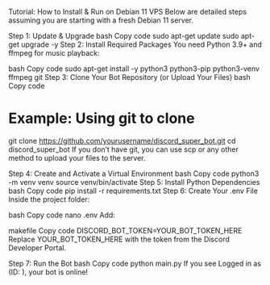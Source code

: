 Tutorial: How to Install & Run on Debian 11 VPS
Below are detailed steps assuming you are starting with a fresh Debian 11 server.

Step 1: Update & Upgrade
bash
Copy code
sudo apt-get update
sudo apt-get upgrade -y
Step 2: Install Required Packages
You need Python 3.9+ and ffmpeg for music playback:

bash
Copy code
sudo apt-get install -y python3 python3-pip python3-venv ffmpeg git
Step 3: Clone Your Bot Repository (or Upload Your Files)
bash
Copy code
# Example: Using git to clone
git clone https://github.com/yourusername/discord_super_bot.git
cd discord_super_bot
If you don’t have git, you can use scp or any other method to upload your files to the server.

Step 4: Create and Activate a Virtual Environment
bash
Copy code
python3 -m venv venv
source venv/bin/activate
Step 5: Install Python Dependencies
bash
Copy code
pip install -r requirements.txt
Step 6: Create Your .env File
Inside the project folder:

bash
Copy code
nano .env
Add:

makefile
Copy code
DISCORD_BOT_TOKEN=YOUR_BOT_TOKEN_HERE
Replace YOUR_BOT_TOKEN_HERE with the token from the Discord Developer Portal.

Step 7: Run the Bot
bash
Copy code
python main.py
If you see Logged in as <BotName> (ID: <BotID>), your bot is online!
